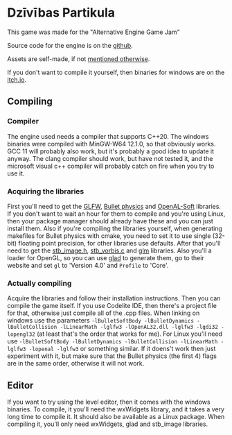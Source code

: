 # Dzīvības Partikula
This game was made for the "Alternative Engine Game Jam"

Source code for the engine is on the [github](https://github.com/racenis/tram-sdk).

Assets are self-made, if not [mentioned otherwise](assetsources.md).

If you don't want to compile it yourself, then binaries for windows are on the [itch.io](https://racenis.itch.io/dziiviibas-partikula).

## Compiling
### Compiler
The engine used needs a compiler that supports C++20. The windows binaries were compiled with MinGW-W64 12.1.0, so that obviously works. GCC 11 will probably also work, but it's probably a good idea to update it anyway. The clang compiler should work, but have not tested it, and the microsoft visual c++ compiler will probably catch on fire when you try to use it. 
### Acquiring the libraries
First you'll need to get the [GLFW](https://www.glfw.org/), [Bullet physics](https://github.com/bulletphysics/bullet3/releases) and [OpenAL-Soft](https://github.com/kcat/openal-soft) libraries. If you don't want to wait an hour for them to compile and you're using Linux, then your package manager should already have these and you can just install them. Also if you're compiling the libraries yourself, when generating makefiles for Bullet physics with cmake, you need to set it to use single (32-bit) floating point precision, for other libraries use defaults.
After that you'll need to get the [stb_image.h](https://github.com/nothings/stb/blob/master/stb_image.h), [stb_vorbis.c](https://github.com/nothings/stb/blob/master/stb_vorbis.c) and [glm](https://github.com/g-truc/glm) libraries. Also you'll a loader for OpenGL, so you can use [glad](https://glad.dav1d.de/) to generate them, go to their website and set ``gl`` to 'Version 4.0' and ``Profile`` to 'Core'.
### Actually compiling
Acquire the libraries and follow their installation instructions.
Then you can compile the game itself. If you use Codelite IDE, then there's a project file for that, otherwise just compile all of the .cpp files. When linking on windows use the parameters ``-lBulletSoftBody -lBulletDynamics -lBulletCollision -lLinearMath -lglfw3 -lOpenAL32.dll -lglfw3 -lgdi32 -lopengl32`` (at least that's the order that works for me). For Linux you'll need use ``-lBulletSoftBody -lBulletDynamics -lBulletCollision -lLinearMath -lglfw3 -lopenal -lglfw3`` or something similar. If it doens't work then just experiment with it, but make sure that the Bullet physics (the first 4) flags are in the same order, otherwise it will not work.

## Editor
If you want to try using the level editor, then it comes with the windows binaries. To compile, it you'll need the wxWidgets library, and it takes a very long time to compile it. It should also be available as a Linux package. When compiling it, you'll only need wxWidgets, glad and stb_image libraries.